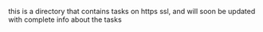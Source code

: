 this is a directory that contains tasks on https ssl, and will soon be updated with complete info about the tasks 
